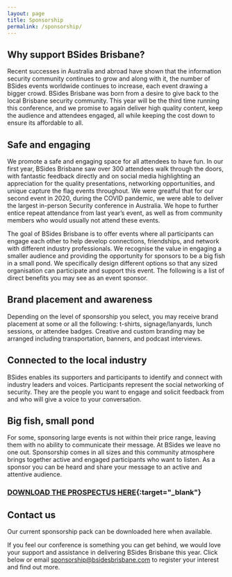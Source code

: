 ```yaml
---
layout: page
title: Sponsorship
permalink: /sponsorship/
---
```


## Why support BSides Brisbane?
Recent successes in Australia and abroad have shown that the information security community continues to grow and along with it, the number of BSides events worldwide continues to increase, each event drawing a bigger crowd. BSides Brisbane was born from a desire to give back to the local Brisbane security community. This year will be the third time running this conference, and we promise to again deliver high quality content, keep the audience and attendees engaged, all while keeping the cost down to ensure its affordable to all.

## Safe and engaging
We promote a safe and engaging space for all attendees to have fun. In our first year, BSides Brisbane saw over 300 attendees walk through the doors, with fantastic feedback directly and on social media highlighting an appreciation for the quality presentations, networking opportunities, and unique capture the flag events throughout. We were greatful that for our second event in 2020, during the COVID pandemic, we were able to deliver the largest in-person Security conference in Australia. We hope to further entice repeat attendance from last year’s event, as well as from community members who would usually not attend these events.

The goal of BSides Brisbane is to offer events where all participants can engage each other to help develop connections, friendships, and network with different industry professionals. We recognise the value in engaging a smaller audience and providing the opportunity for sponsors to be a big fish in a small pond. We specifically design different options so that any sized organisation can participate and support this event. The following is a list of direct benefits you may see as an event sponsor.

## Brand placement and awareness
Depending on the level of sponsorship you select, you may receive brand placement at some or all the following: t-shirts, signage/lanyards, lunch sessions, or attendee badges. Creative and custom branding may be arranged including transportation, banners, and podcast interviews.

## Connected to the local industry
BSides enables its supporters and participants to identify and connect with industry leaders and voices. Participants represent the social networking of security. They are the people you want to engage and solicit feedback from and who will give a voice to your conversation.

## Big fish, small pond
For some, sponsoring large events is not within their price range, leaving them with no ability to communicate their message. At BSides we leave no one out. Sponsorship comes in all sizes and this community atmosphere brings together active and engaged participants who want to listen. As a sponsor you can be heard and share your message to an active and attentive audience.

### [DOWNLOAD THE PROSPECTUS HERE](/assets/2024/prospectus.pdf){:target="_blank"}
 
## Contact us
Our current sponsorship pack can be downloaded here when available.

If you feel our conference is something you can get behind, we would love your support and assistance in delivering BSides Brisbane this year. Click below or email sponsorship@bsidesbrisbane.com to register your interest and find out more.